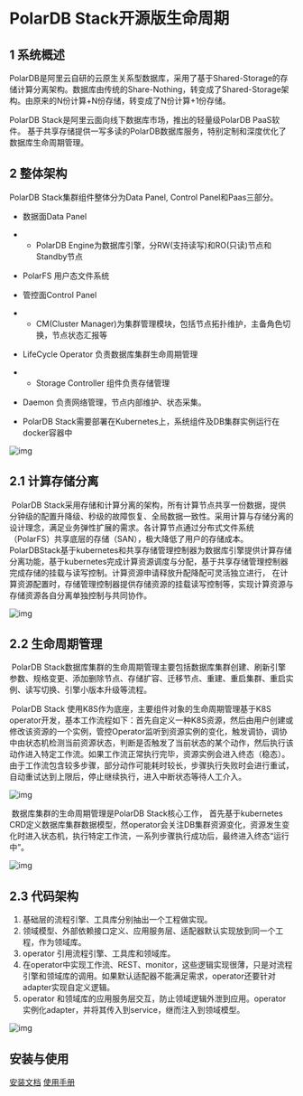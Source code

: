 # PolarDB Stack开源版生命周期

## 1 系统概述

PolarDB是阿里云自研的云原生关系型数据库，采用了基于Shared-Storage的存储计算分离架构。数据库由传统的Share-Nothing，转变成了Shared-Storage架构。由原来的N份计算+N份存储，转变成了N份计算+1份存储。

PolarDB Stack是阿里云面向线下数据库市场，推出的轻量级PolarDB PaaS软件。 基于共享存储提供一写多读的PolarDB数据库服务，特别定制和深度优化了数据库生命周期管理。

## 2 整体架构

PolarDB Stack集群组件整体分为Data Panel, Control Panel和Paas三部分。

- 数据面Data Panel

- - PolarDB Engine为数据库引擎，分RW(支持读写)和RO(只读)节点和Standby节点
- PolarFS 用户态文件系统

- 管控面Control Panel

- - CM(Cluster Manager)为集群管理模块，包括节点拓扑维护，主备角色切换，节点状态汇报等
- LifeCycle Operator 负责数据库集群生命周期管理

- - Storage Controller 组件负责存储管理
- Daemon 负责网络管理，节点内部维护、状态采集。

- PolarDB Stack需要部署在Kubernetes上，系统组件及DB集群实例运行在docker容器中

![img](docs/img/1.png)

## 2.1 计算存储分离

​     PolarDB Stack采用存储和计算分离的架构，所有计算节点共享一份数据，提供分钟级的配置升降级、秒级的故障恢复、全局数据一致性。采用计算与存储分离的设计理念，满足业务弹性扩展的需求。各计算节点通过分布式文件系统（PolarFS）共享底层的存储（SAN），极大降低了用户的存储成本。PolarDBStack基于kubernetes和共享存储管理控制器为数据库引擎提供计算存储分离功能，基于kubernetes完成计算资源调度与分配，基于共享存储管理控制器完成存储的挂载与读写控制。计算资源申请释放升配降配可灵活独立进行， 在计算资源配置时，存储管理控制器提供存储资源的挂载读写控制等，实现计算资源与存储资源各自分离单独控制与共同协作。

![img](docs/img/2.png)



## 2.2 生命周期管理

​     PolarDB Stack数据库集群的生命周期管理主要包括数据库集群创建、刷新引擎参数、规格变更、添加删除节点、存储扩容、迁移节点、重建、重启集群、重启实例、读写切换、引擎小版本升级等流程。

​     PolarDB Stack 使用K8S作为底座，主要组件对象的生命周期管理基于K8S operator开发，基本工作流程如下：首先自定义一种K8S资源，然后由用户创建或修改该资源的一个实例，管控Operator监听到资源实例的变化，触发调协，调协中由状态机检测当前资源状态，判断是否触发了当前状态的某个动作，然后执行该动作进入特定工作流。如果工作流正常执行完毕，资源实例会进入终态（稳态）。由于工作流包含较多步骤，部分动作可能耗时较长，步骤执行失败时会进行重试，自动重试达到上限后，停止继续执行，进入中断状态等待人工介入。

![img](docs/img/3.png)

​     数据库集群的生命周期管理是PolarDB Stack核心工作， 首先基于kubernetes CRD定义数据库集群数据模型，然operator会关注DB集群资源变化，资源发生变化时进入状态机，执行特定工作流，一系列步骤执行成功后，最终进入终态“运行中”。

![img](docs/img/4.png)

## 2.3 代码架构



1. 基础层的流程引擎、工具库分别抽出一个工程做实现。
2. 领域模型、外部依赖接口定义、应用服务层、适配器默认实现放到同一个工程，作为领域库。
3. operator 引用流程引擎、工具库和领域库。
4. 在operator中实现工作流、REST、monitor，这些逻辑实现很薄，只是对流程引擎和领域库的调用。如果默认适配器不能满足需求，operator还要针对adapter实现自定义逻辑。
5. operator 和领域库的应用服务层交互，防止领域逻辑外泄到应用。operator实例化adapter，并将其传入到service，继而注入到领域模型。

![img](docs/img/5.png)


## 安装与使用
[安装文档](docs/install.md)
[使用手册](docs/user_manual.md)